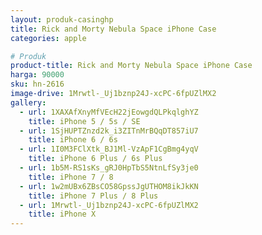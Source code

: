 ```yaml
---
layout: produk-casinghp
title: Rick and Morty Nebula Space iPhone Case
categories: apple

# Produk
product-title: Rick and Morty Nebula Space iPhone Case
harga: 90000
sku: hn-2616
image-drive: 1Mrwtl-_Uj1bznp24J-xcPC-6fpUZlMX2
gallery:
  - url: 1XAXAfXnyMfVEcH22jEowgdQLPkqlghYZ
    title: iPhone 5 / 5s / SE
  - url: 1SjHUPTZnzd2k_i3ZITnMrBQqDT857iU7
    title: iPhone 6 / 6s
  - url: 1I0M3FClXtk_BJ1Ml-VzApF1CgBmg4yqV
    title: iPhone 6 Plus / 6s Plus
  - url: 1b5M-RS1sKs_gRJ0HpTbS5NtnLfSy3je0
    title: iPhone 7 / 8
  - url: 1w2mUBx6ZBsCO58GpssJgUTHOM8ikJkKN
    title: iPhone 7 Plus / 8 Plus
  - url: 1Mrwtl-_Uj1bznp24J-xcPC-6fpUZlMX2
    title: iPhone X
---
```

